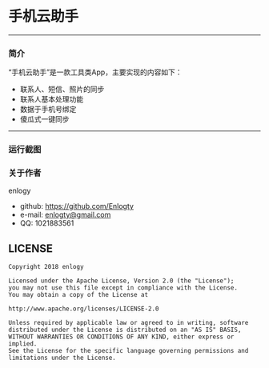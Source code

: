 # 手机云助手
----
### 简介

“手机云助手”是一款工具类App，主要实现的内容如下：

- 联系人、短信、照片的同步
- 联系人基本处理功能
- 数据于手机号绑定
- 傻瓜式一键同步
----

### 运行截图

 

### 关于作者

enlogy

- github: https://github.com/Enlogty
- e-mail: enlogty@gmail.com
- QQ: 1021883561

## LICENSE

    Copyright 2018 enlogy

    Licensed under the Apache License, Version 2.0 (the "License");
    you may not use this file except in compliance with the License.
    You may obtain a copy of the License at

    http://www.apache.org/licenses/LICENSE-2.0

    Unless required by applicable law or agreed to in writing, software
    distributed under the License is distributed on an "AS IS" BASIS,
    WITHOUT WARRANTIES OR CONDITIONS OF ANY KIND, either express or implied.
    See the License for the specific language governing permissions and
    limitations under the License.

